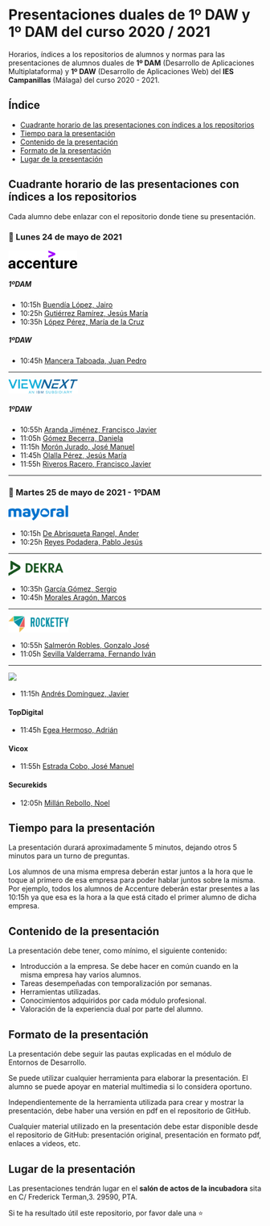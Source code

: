 # Presentaciones duales de 1º DAW y 1º DAM del curso 2020 / 2021


Horarios, índices a los repositorios de alumnos y normas para las presentaciones de alumnos duales de **1º DAM** (Desarrollo de Aplicaciones Multiplataforma) y **1º DAW** (Desarrollo de Aplicaciones Web) del **IES Campanillas** (Málaga) del curso 2020 - 2021.

## Índice

* [Cuadrante horario de las presentaciones con índices a los repositorios](#cuadrante-horario-de-las-presentaciones-con-índices-a-los-repositorios)
* [Tiempo para la presentación](#tiempo-para-la-presentación)
* [Contenido de la presentación](#contenido-de-la-presentación)
* [Formato de la presentación](#formato-de-la-presentación)
* [Lugar de la presentación](#lugar-de-la-presentación)

## Cuadrante horario de las presentaciones con índices a los repositorios

Cada alumno debe enlazar con el repositorio donde tiene su presentación.

### :calendar: Lunes 24 de mayo de 2021

<img height="36px" src="accenture.svg">

##### 1ºDAM

* 10:15h [Buendía López, Jairo]()
* 10:25h [Gutiérrez Ramírez, Jesús María]()
* 10:35h [López Pérez, María de la Cruz]()
##### 1ºDAW
* 10:45h [Mancera Taboada, Juan Pedro]()

<hr>

<img height="28px" src="viewnext.png">

##### 1ºDAW
* 10:55h [Aranda Jiménez, Francisco Javier]()
* 11:05h [Gómez Becerra, Daniela]()
* 11:15h [Morón Jurado, José Manuel]()
* 11:45h [Olalla Pérez, Jesús María]()
* 11:55h [Riveros Racero, Francisco Javier](https://github.com/FJ-Riveros)

<hr>

### :calendar: Martes 25 de mayo de 2021 - 1ºDAM

<img height="30px" src="mayoral.svg">

* 10:15h [De Abrisqueta Rangel, Ander]()
* 10:25h [Reyes Podadera, Pablo Jesús]()

<hr>

<img height="30px" src="dekra.svg">

* 10:35h [García Gómez, Sergio]()
* 10:45h [Morales Aragón, Marcos]()

<hr>

<img height="32px" src="rocketfy.svg">

* 10:55h [Salmerón Robles, Gonzalo José]()
* 11:05h [Sevilla Valderrama, Fernando Iván]()

<hr>

<img height="32px" src="properly.svg">

* 11:15h [Andrés Domínguez, Javier]()

#### TopDigital
* 11:45h [Egea Hermoso, Adrián](https://github.com/AdrianEgeaHermoso/Presentacion_TopDigital.git)

#### Vicox
* 11:55h [Estrada Cobo, José Manuel]()

#### Securekids
* 12:05h [Millán Rebollo, Noel]()


## Tiempo para la presentación

La presentación durará aproximadamente 5 minutos, dejando otros 5 minutos para un turno de preguntas.

Los alumnos de una misma empresa deberán estar juntos a la hora que le toque al primero de esa empresa para poder hablar juntos sobre la misma. Por ejemplo, todos los alumnos de Accenture deberán estar presentes a las 10:15h ya que esa es la hora a la que está citado el primer alumno de dicha empresa.

## Contenido de la presentación

La presentación debe tener, como mínimo, el siguiente contenido:

* Introducción a la empresa. Se debe hacer en común cuando en la misma empresa hay varios alumnos.
* Tareas desempeñadas con temporalización por semanas.
* Herramientas utilizadas.
* Conocimientos adquiridos por cada módulo profesional.
* Valoración de la experiencia dual por parte del alumno.

## Formato de la presentación
La presentación debe seguir las pautas explicadas en el módulo de Entornos de Desarrollo.

Se puede utilizar cualquier herramienta para elaborar la presentación. El alumno se puede apoyar en material multimedia si lo considera oportuno.

Independientemente de la herramienta utilizada para crear y mostrar la presentación, debe haber una versión en pdf en el repositorio de GitHub.

Cualquier material utilizado en la presentación debe estar disponible desde el repositorio de GitHub: presentación original, presentación en formato pdf, enlaces a videos, etc.

## Lugar de la presentación

Las presentaciones tendrán lugar en el **salón de actos de la incubadora** sita en C/ Frederick Terman,3. 29590, PTA.

Si te ha resultado útil este repositorio, por favor dale una :star:


